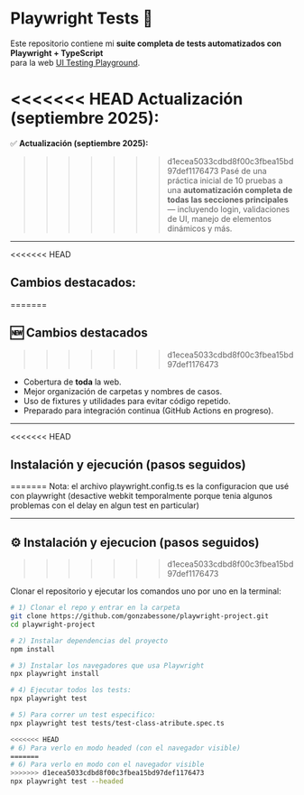 # Playwright Tests 🚀

Este repositorio contiene mi **suite completa de tests automatizados con Playwright + TypeScript**  
para la web [UI Testing Playground](http://www.uitestingplayground.com).

<<<<<<< HEAD
**Actualización (septiembre 2025):**  
=======
✅ **Actualización (septiembre 2025):**  
>>>>>>> d1ecea5033cdbd8f00c3fbea15bd97def1176473
Pasé de una práctica inicial de 10 pruebas a una **automatización completa de todas las secciones principales**  
— incluyendo login, validaciones de UI, manejo de elementos dinámicos y más.

---

<<<<<<< HEAD
##  Cambios destacados:
=======
## 🆕 Cambios destacados
>>>>>>> d1ecea5033cdbd8f00c3fbea15bd97def1176473
- Cobertura de **toda** la web.
- Mejor organización de carpetas y nombres de casos.
- Uso de fixtures y utilidades para evitar código repetido.
- Preparado para integración continua (GitHub Actions en progreso).

---

<<<<<<< HEAD
##  Instalación y ejecución (pasos seguidos)
=======
Nota: el archivo playwright.config.ts es la configuracion que usé con playwright (desactive webkit temporalmente porque tenia algunos problemas con el delay en algun test en particular)

---

## ⚙️ Instalación y ejecucion (pasos seguidos)
>>>>>>> d1ecea5033cdbd8f00c3fbea15bd97def1176473

Clonar el repositorio y ejecutar los comandos uno por uno en la terminal:

```bash
# 1) Clonar el repo y entrar en la carpeta
git clone https://github.com/gonzabessone/playwright-project.git
cd playwright-project

# 2) Instalar dependencias del proyecto
npm install

# 3) Instalar los navegadores que usa Playwright
npx playwright install

# 4) Ejecutar todos los tests:
npx playwright test

# 5) Para correr un test especifico:
npx playwright test tests/test-class-atribute.spec.ts

<<<<<<< HEAD
# 6) Para verlo en modo headed (con el navegador visible)
=======
# 6) Para verlo en modo con el navegador visible
>>>>>>> d1ecea5033cdbd8f00c3fbea15bd97def1176473
npx playwright test --headed
